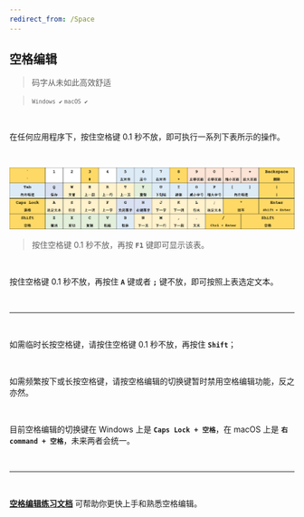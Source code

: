```yaml
---
redirect_from: /Space
---
```


## 空格编辑

> 码字从未如此高效舒适

> <small>`Windows ✔` `macOS ✔`</small>

<br>

在任何应用程序下，按住空格键 0.1 秒不放，即可执行一系列下表所示的操作。

<br>

![空格编辑键位表](/space.png)

> 按住空格键 0.1 秒不放，再按 **`F1`** 键即可显示该表。

<br>

按住空格键 0.1 秒不放，再按住 **`A`** 键或者 **`;`** 键不放，即可按照上表选定文本。

<br>

---

<br>

如需临时长按空格键，请按住空格键 0.1 秒不放，再按住 **`Shift`**；

<br>

如需频繁按下或长按空格键，请按空格编辑的切换键暂时禁用空格编辑功能，反之亦然。

<br>

目前空格编辑的切换键在 Windows 上是 **`Caps Lock + 空格`**，在 macOS 上是 **`右 command + 空格`**，未来两者会统一。

<br>

---

<br>

[**空格编辑练习文档**](/空格编辑练习文档.docx) 可帮助你更快上手和熟悉空格编辑。
